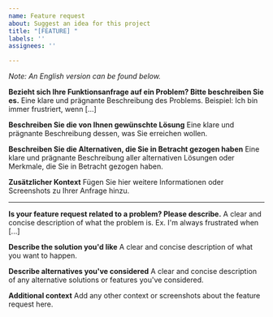 ```yaml
---
name: Feature request
about: Suggest an idea for this project
title: "[FEATURE] "
labels: ''
assignees: ''

---
```


*Note: An English version can be found below.* 

**Bezieht sich Ihre Funktionsanfrage auf ein Problem? Bitte beschreiben Sie es.**
Eine klare und prägnante Beschreibung des Problems. Beispiel: Ich bin immer frustriert, wenn [...]

**Beschreiben Sie die von Ihnen gewünschte Lösung**
Eine klare und prägnante Beschreibung dessen, was Sie erreichen wollen.

**Beschreiben Sie die Alternativen, die Sie in Betracht gezogen haben**
Eine klare und prägnante Beschreibung aller alternativen Lösungen oder Merkmale, die Sie in Betracht gezogen haben.

**Zusätzlicher Kontext**
Fügen Sie hier weitere Informationen oder Screenshots zu Ihrer Anfrage hinzu.

------------------------------------------------------------------------------------

**Is your feature request related to a problem? Please describe.**
A clear and concise description of what the problem is. Ex. I'm always frustrated when [...]

**Describe the solution you'd like**
A clear and concise description of what you want to happen.

**Describe alternatives you've considered**
A clear and concise description of any alternative solutions or features you've considered.

**Additional context**
Add any other context or screenshots about the feature request here.

